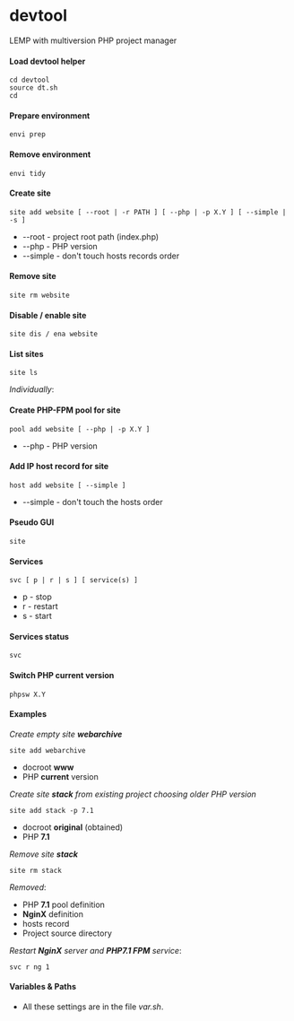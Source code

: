 # devtool
LEMP with multiversion PHP project manager

#### Load devtool helper

```shell
cd devtool
source dt.sh
cd
```
#### Prepare environment
```
envi prep
```
#### Remove environment
```
envi tidy
```

#### Create site
```
site add website [ --root | -r PATH ] [ --php | -p X.Y ] [ --simple | -s ]
```
* --root - project root path (index.php)
* --php	- PHP version
* --simple - don't touch hosts records order

#### Remove site
```
site rm website
```
#### Disable / enable site
```
site dis / ena website
```
#### List sites
```
site ls
```
_Individually_:

#### Create PHP-FPM pool for site
```
pool add website [ --php | -p X.Y ]
```
* --php	- PHP version

#### Add IP host record for site
```
host add website [ --simple ]
```
* --simple - don't touch the hosts order

#### Pseudo GUI
```
site
```
#### Services
```
svc [ p | r | s ] [ service(s) ]
```
* p - stop
* r - restart
* s - start

#### Services status
```
svc
```
#### Switch PHP current version
```
phpsw X.Y
```
#### Examples

_Create empty site **webarchive**_
```
site add webarchive
```
* docroot **www**
* PHP **current** version

_Create site **stack** from existing project choosing older PHP version_
```
site add stack -p 7.1
```
* docroot **original** (obtained)
* PHP **7.1**

_Remove site **stack**_
```
site rm stack
```
_Removed_:
* PHP **7.1** pool definition
* **NginX** definition
* hosts record
* Project source directory

_Restart **NginX** server and **PHP7.1 FPM** service_:
```
svc r ng 1
```

#### Variables & Paths
* All these settings are in the file _var.sh_.
